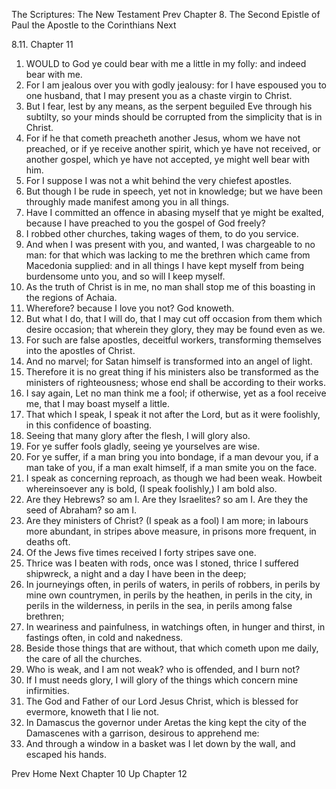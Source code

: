 The Scriptures: The New Testament
Prev
Chapter 8. The Second Epistle of Paul the Apostle to the Corinthians
Next

8.11. Chapter 11
1. WOULD to God ye could bear with me a little in my folly: and indeed bear with me.
2. For I am jealous over you with godly jealousy: for I have espoused you to one husband, that I may present you as a chaste virgin to Christ.
3. But I fear, lest by any means, as the serpent beguiled Eve through his subtilty, so your minds should be corrupted from the simplicity that is in Christ.
4. For if he that cometh preacheth another Jesus, whom we have not preached, or if ye receive another spirit, which ye have not received, or another gospel, which ye have not accepted, ye might well bear with him.
5. For I suppose I was not a whit behind the very chiefest apostles.
6. But though I be rude in speech, yet not in knowledge; but we have been throughly made manifest among you in all things.
7. Have I committed an offence in abasing myself that ye might be exalted, because I have preached to you the gospel of God freely?
8. I robbed other churches, taking wages of them, to do you service.
9. And when I was present with you, and wanted, I was chargeable to no man: for that which was lacking to me the brethren which came from Macedonia supplied: and in all things I have kept myself from being burdensome unto you, and so will I keep myself.
10. As the truth of Christ is in me, no man shall stop me of this boasting in the regions of Achaia.
11. Wherefore? because I love you not? God knoweth.
12. But what I do, that I will do, that I may cut off occasion from them which desire occasion; that wherein they glory, they may be found even as we.
13. For such are false apostles, deceitful workers, transforming themselves into the apostles of Christ.
14. And no marvel; for Satan himself is transformed into an angel of light.
15. Therefore it is no great thing if his ministers also be transformed as the ministers of righteousness; whose end shall be according to their works.
16. I say again, Let no man think me a fool; if otherwise, yet as a fool receive me, that I may boast myself a little.
17. That which I speak, I speak it not after the Lord, but as it were foolishly, in this confidence of boasting.
18. Seeing that many glory after the flesh, I will glory also.
19. For ye suffer fools gladly, seeing ye yourselves are wise.
20. For ye suffer, if a man bring you into bondage, if a man devour you, if a man take of you, if a man exalt himself, if a man smite you on the face.
21. I speak as concerning reproach, as though we had been weak. Howbeit whereinsoever any is bold, (I speak foolishly,) I am bold also.
22. Are they Hebrews? so am I. Are they Israelites? so am I. Are they the seed of Abraham? so am I.
23. Are they ministers of Christ? (I speak as a fool) I am more; in labours more abundant, in stripes above measure, in prisons more frequent, in deaths oft.
24. Of the Jews five times received I forty stripes save one.
25. Thrice was I beaten with rods, once was I stoned, thrice I suffered shipwreck, a night and a day I have been in the deep;
26. In journeyings often, in perils of waters, in perils of robbers, in perils by mine own countrymen, in perils by the heathen, in perils in the city, in perils in the wilderness, in perils in the sea, in perils among false brethren;
27. In weariness and painfulness, in watchings often, in hunger and thirst, in fastings often, in cold and nakedness.
28. Beside those things that are without, that which cometh upon me daily, the care of all the churches.
29. Who is weak, and I am not weak? who is offended, and I burn not?
30. If I must needs glory, I will glory of the things which concern mine infirmities.
31. The God and Father of our Lord Jesus Christ, which is blessed for evermore, knoweth that I lie not.
32. In Damascus the governor under Aretas the king kept the city of the Damascenes with a garrison, desirous to apprehend me:
33. And through a window in a basket was I let down by the wall, and escaped his hands.

Prev
Home
Next
Chapter 10
Up
Chapter 12

